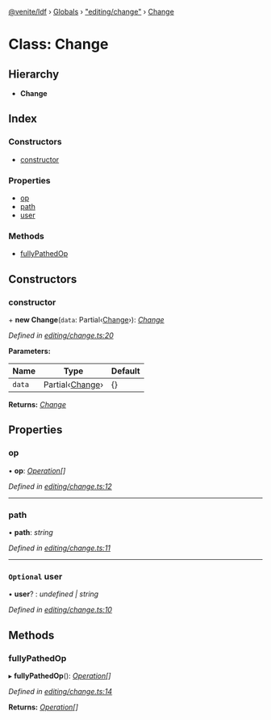 [@venite/ldf](../README.md) › [Globals](../globals.md) › ["editing/change"](../modules/_editing_change_.md) › [Change](_editing_change_.change.md)

# Class: Change

## Hierarchy

* **Change**

## Index

### Constructors

* [constructor](_editing_change_.change.md#constructor)

### Properties

* [op](_editing_change_.change.md#op)
* [path](_editing_change_.change.md#path)
* [user](_editing_change_.change.md#optional-user)

### Methods

* [fullyPathedOp](_editing_change_.change.md#fullypathedop)

## Constructors

###  constructor

\+ **new Change**(`data`: Partial‹[Change](_editing_change_.change.md)›): *[Change](_editing_change_.change.md)*

*Defined in [editing/change.ts:20](https://github.com/gbj/venite/blob/ba3869d/ldf/src/editing/change.ts#L20)*

**Parameters:**

Name | Type | Default |
------ | ------ | ------ |
`data` | Partial‹[Change](_editing_change_.change.md)› | {} |

**Returns:** *[Change](_editing_change_.change.md)*

## Properties

###  op

• **op**: *[Operation](_editing_change_.operation.md)[]*

*Defined in [editing/change.ts:12](https://github.com/gbj/venite/blob/ba3869d/ldf/src/editing/change.ts#L12)*

___

###  path

• **path**: *string*

*Defined in [editing/change.ts:11](https://github.com/gbj/venite/blob/ba3869d/ldf/src/editing/change.ts#L11)*

___

### `Optional` user

• **user**? : *undefined | string*

*Defined in [editing/change.ts:10](https://github.com/gbj/venite/blob/ba3869d/ldf/src/editing/change.ts#L10)*

## Methods

###  fullyPathedOp

▸ **fullyPathedOp**(): *[Operation](_editing_change_.operation.md)[]*

*Defined in [editing/change.ts:14](https://github.com/gbj/venite/blob/ba3869d/ldf/src/editing/change.ts#L14)*

**Returns:** *[Operation](_editing_change_.operation.md)[]*
